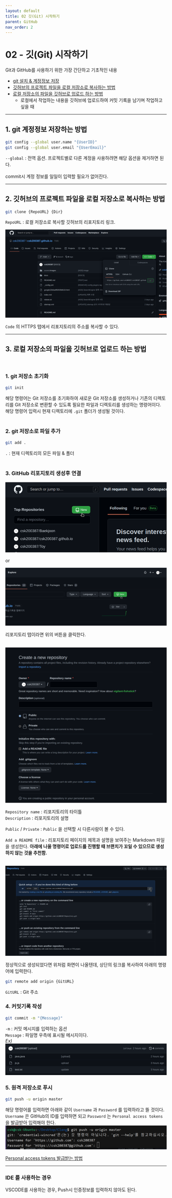 ```yaml
---
layout: default
title: 02 깃(Git) 시작하기
parent: GitHub
nav_order: 2
---
```


# 02 - 깃(Git) 시작하기
Git과 GitHub를 사용하기 위한 가장 간단하고 기초적인 내용
* [git 설치 & 계정정보 저장](#1-git-계정정보-저장하는-방법)
* [깃허브의 프로젝트 파일을 로컬 저장소로 복사하는 방법](#2-깃허브의-프로젝트-파일을-로컬-저장소로-복사하는-방법)
* [로컬 저장소의 파일을 깃허브로 업로드 하는 방법](#3-로컬-저장소의-파일을-깃허브로-업로드-하는-방법)
    * 로컬에서 작업하는 내용을 깃허브에 업로드하여 커밋 기록을 남기며 작업하고 싶을 때
<hr>

## 1. git 계정정보 저장하는 방법
```bash
git config --global user.name "{UserID}"
git config --global user.email "{UserEmail}"
```
`--global` : 전역 옵션. 프로젝트별로 다른 계정을 사용하려면 해당 옵션을 제거하면 된다.  
<br>
commit시 계정 정보를 일일이 입력할 필요가 없어진다.
<hr>

## 2. 깃허브의 프로젝트 파일을 로컬 저장소로 복사하는 방법
```bash
git clone {RepoURL} {Dir}
```
`RepoURL` : 로컬 저장소로 복사할 깃허브의 리포지토리 링크.

![RepoURL](../../assets/images/github-02/github-02-image-1.png)

`Code` 의 HTTPS 탭에서 리포지토리의 주소를 복사할 수 있다.
<hr>

## 3. 로컬 저장소의 파일을 깃허브로 업로드 하는 방법
<br>

### 1. git 저장소 초기화
```bash
git init
```
해당 명령어는 Git 저장소를 초기화하여 새로운 Git 저장소를 생성하거나 기존의 디렉토리를 Git 저장소로 변환할 수 있도록 필요한 파일과 디렉토리를 생성하는 명령어이다. <br>
해당 명령어 입력시 현재 디렉토리에 `.git` 폴더가 생성될 것이다.
<br><br>

### 2. git 저장소로 파일 추가
```bash
git add .
```
`.` : 현재 디렉토리의 모든 파일 & 폴더
<br><br>

### 3. GitHub 리포지토리 생성후 연결
![Github.com](../../assets/images/github-02/github-02-image-2.png)

or

![Github.com/UserID?tab=repositories](../../assets/images/github-02/github-02-image-3.png)

리포지토리 탭이라면 위의 버튼을 클릭한다.  
<br>

![CreateRepo](../../assets/images/github-02/github-02-image-4.png)

`Repository name` : 리포지토리의 타이틀  
`Description` : 리포지토리의 설명  

`Public` / `Private` : `Public` 을 선택할 시 다른사람이 볼 수 있다.

`Add a README file` : 리포지토리 페이지의 제목과 설명을 보여주는 Markdown 파일을 생성한다. **아래에 나올 명령어로 업로드를 진행할 때 브랜치가 꼬일 수 있으므로 생성하지 않는 것을 추천함.**  
<br>

![RepoSuccess](../../assets/images/github-02/github-02-image-5.png)

정상적으로 생성되었다면 위처럼 화면이 나올텐데, 상단의 링크를 복사하여 아래의 명령어에 입력한다.

```bash
git remote add origin {GitURL}
```
`GitURL` : Git 주소

### 4. 커밋기록 작성
```bash
git commit -m "{Message}"
```
`-m` : 커밋 메시지를 입력하는 옵션  
`Message` : 파일명 우측에 표시될 메시지이다.  
*Ex)*  
![CommitMessage](../../assets/images/github-02/github-02-image-6.png)
<br>

### 5. 원격 저장소로 푸시
```bash
git push -u origin master
```
해당 명령어를 입력하면 아래와 같이 `Username` 과 `Password` 를 입력하라고 뜰 것이다. `Username` 은 GitHub의 ID를 입력하면 되고 `Password` 는 `Personal access tokens` 을 발급받아 입력해야 한다.
![인증화면](../../assets/images/github-02/github-02-image-7.png)

[Personal access tokens 발급받는 방법](github-04.md)
<hr>

### IDE 를 사용하는 경우
VSCODE를 사용하는 경우, Push시 인증정보를 입력하지 않아도 된다. 